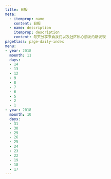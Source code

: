 ```yaml
---
title: 日报
meta:
  - itemprop: name
    content: 日报
  - name: description
    itemprop: description
    content: 每天分享来自我们以及社区热心朋友的新发现
pageClass: page-daily-index
menu:
- year: 2018
  mounth: 11
  days:
  - 14
  - 13
  - 12
  - 9
  - 8
  - 7
  - 6
  - 5
  - 2
  - 1
- year: 2018
  mounth: 10
  days:
  - 31
  - 30
  - 29
  - 26
  - 25
  - 24
  - 23
  - 22
  - 19
  - 18
  - 17
---
```


<daily-menu v-bind="$page.frontmatter"/>
